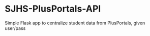 # SJHS-PlusPortals-API
Simple Flask app to centralize student data from PlusPortals, given user/pass
